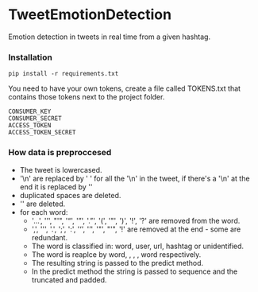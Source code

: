 # TweetEmotionDetection
Emotion detection in tweets in real time from a given hashtag.

### Installation
```
pip install -r requirements.txt
```

You need to have your own tokens, create a file called TOKENS.txt that contains those tokens next to the project folder.
```
CONSUMER_KEY
CONSUMER_SECRET
ACCESS_TOKEN
ACCESS_TOKEN_SECRET
```
### How data is preproccesed  
- The tweet is lowercased.  
- '\n' are replaced by ' ' for all the '\n' in the tweet, if there's a '\n' at the end it is replaced by ''
- duplicated spaces are deleted.  
- '' are deleted.  
- for each word:  
    * '...', '’', "'", '“', '”', '.”', '(', '"', ')', '!', '?' are removed from the word.  
    * ',', '\'', '.', ';', ':', '‘', '’', '"', "'", '!' are removed at the end - some are redundant.  
    * The word is classified in: word, user, url, hashtag or unidentified.  
    * The word is reaplce by word, <usermention>, <url>, <hashtag>, word respectively.  
    * The resulting string is passed to the predict method.  
    * In the predict method the string is passed to sequence and the truncated and padded.